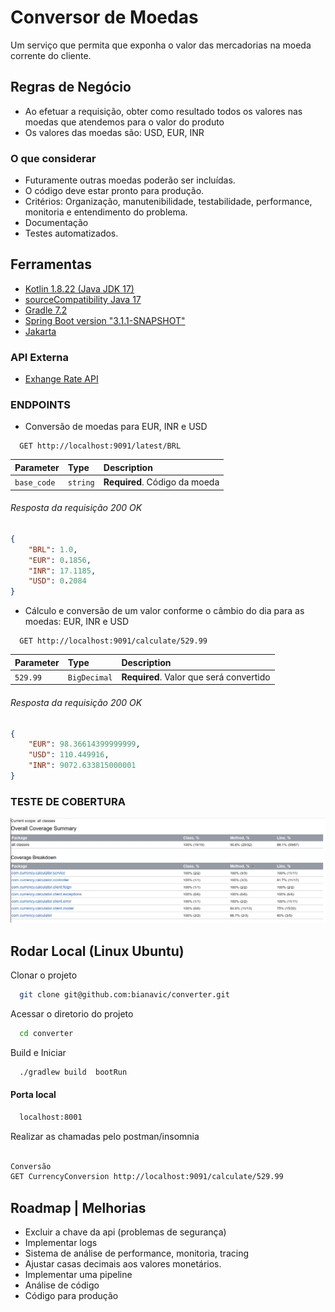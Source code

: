 # Conversor de Moedas

Um serviço que permita que exponha o valor das mercadorias na moeda corrente do cliente.

## Regras de Negócio

- Ao efetuar a requisição, obter como resultado todos os valores nas moedas que atendemos para o valor do produto
- Os valores das moedas são: USD, EUR, INR

### O que considerar

- Futuramente outras moedas poderão ser incluídas.
- O código deve estar pronto para produção.
- Critérios: Organização, manutenibilidade, testabilidade, performance, monitoria e entendimento do problema.
- Documentação
- Testes automatizados.

## Ferramentas

- [Kotlin 1.8.22 (Java JDK 17)](https://kotlinlang.org/)
- [sourceCompatibility Java 17](https://openjdk.org/projects/jdk/17/)
- [Gradle 7.2](https://docs.gradle.org/7.2/release-notes.html)
- [Spring Boot version "3.1.1-SNAPSHOT"](https://docs.spring.io/spring-boot/docs/current-SNAPSHOT/reference/html/getting-started.html#getting-started.installing)
- [Jakarta](https://beanvalidation.org/)

### API Externa

- [Exhange Rate API](https://www.exchangerate-api.com/)

### ENDPOINTS


- Conversão de moedas para EUR, INR e USD

```http
  GET http://localhost:9091/latest/BRL
```

| Parameter | Type     | Description                   |
| :-------- | :------- |:------------------------------|
| `base_code`      | `string` | **Required**. Código da moeda |

###### Resposta da requisição 200 OK

``` json
{
    "BRL": 1.0,
    "EUR": 0.1856,
    "INR": 17.1185,
    "USD": 0.2084
}
```


- Cálculo e conversão de um valor conforme o câmbio do dia para as moedas: EUR, INR e USD

```http
  GET http://localhost:9091/calculate/529.99
```

| Parameter | Type     | Description                       |
| :-------- | :------- | :-------------------------------- |
| `529.99`      | `BigDecimal` | **Required**. Valor que será convertido|


###### Resposta da requisição 200 OK

``` json
{
    "EUR": 98.36614399999999,
    "USD": 110.449916,
    "INR": 9072.633815000001
}
```

### TESTE DE COBERTURA
![Alt text](assets/codecoverage.png?raw=true "Teste de cobertura")

## Rodar Local (Linux Ubuntu)

Clonar o projeto

```bash
  git clone git@github.com:bianavic/converter.git
```

Acessar o diretorio do projeto

```bash
  cd converter
```

Build e Iniciar

```bash
  ./gradlew build  bootRun
```

#### Porta local

```bash
  localhost:8001
```

Realizar as chamadas pelo postman/insomnia

```bash

Conversão
GET CurrencyConversion http://localhost:9091/calculate/529.99
```


## Roadmap | Melhorias
- Excluir a chave da api (problemas de segurança)
- Implementar logs
- Sistema de análise de performance, monitoria, tracing
- Ajustar casas decimais aos valores monetários.
- Implementar uma pipeline
- Análise de código
- Código para produção